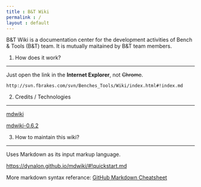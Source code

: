 ```yaml
---
title : B&T Wiki
permalink : /
layout : default
---
```


B&T Wiki is a documentation center for the development activities of Bench & Tools (B&T) team.
It is mutually maitained by B&T team members.

1. How does it work?
----------
Just open the link in the **Internet Explorer**, not ~~Chrome~~.
```
http://svn.fbrakes.com/svn/Benches_Tools/Wiki/index.html#!index.md
```

2. Credits / Technologies
----------

[mdwiki](https://github.com/Dynalon/mdwiki)

[mdwiki-0.6.2](https://github.com/Dynalon/mdwiki/releases/tag/0.6.2)


3. How to maintain this wiki?
----------

Uses Markdown as its input markup language.

https://dynalon.github.io/mdwiki/#!quickstart.md

More markdown syntax referance:
[GitHub Markdown Cheatsheet](https://github.com/adam-p/markdown-here/wiki/Markdown-Cheatsheet)

